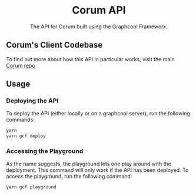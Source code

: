 <h1 align="center">Corum API</h1>
<p align="center">The API for Corum built using the Graphcool Framework.</p>

## Corum's Client Codebase

To find out more about how this API in particular works, visit the main
[Corum repo](https://github.com/joealden/corum-client)

## Usage

### Deploying the API

To deploy the API (either locally or on a graphcool server), run the following
commands:

```bash
yarn
yarn gcf deploy
```

### Accessing the Playground

As the name suggests, the playground lets one play around with the deployment.
This command will only work if the API has been deployed. To access the
playground, run the following command:

```bash
yarn gcf playground
```

